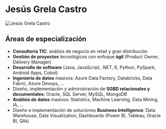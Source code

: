 # Jesús Grela Castro

![Jesús Grela Castro](https://jesusgrela.github.io/foto.jpg)

## Áreas de especialización

* __Consultoría TIC__: análisis de negocio en retail y gran distribución  
* __Gestión de proyectos__ tecnológicos con enfoque __ágil__ (Product Owner, Delivery Manager)  
* __Desarrollo de software__ (Java, JavaScript, .NET, R, Python, PySpark, Android Apps, Cobol)  
* __Ingeniería de datos__ masivos: Azure Data Factory, Databricks, Data Fabric, Azure Devops, ...  
* Diseño, implementación y administración de __SGBD relacionales y documentales__: Oracle, SQL Server, MySQL, MongoDB  
* __Análisis de datos__ masivos: Statistics, Machine Learning, Data Mining, IA, ...  
* Diseño e implementación de soluciones __Business Intelligence__: Data Warehouse,  Data Visualization, Dashboards (Power BI, Tableau, Oracle BI, Qlik)  

